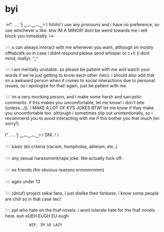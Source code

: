 
# byi
->ᡣ ︠ 𓈒.  .𓈒 ︡𐑠 ‿︵‿︵‿୨ ꒰ hihihi! i use any pronouns and i have no preference, so use whichever u like. btw IM A MINOR! dont be weird towards me 
                       i will block you inmediatly. ꒱<-

𓏵 u can always interact with me whenever you want, although im mostly offtab/afk so in case i didnt respond please send whisper or c+h (i dont mind, really). ^_^

𓏵 i am mentally unstable. so please be patient with me and watch your words if we're just getting to know each other (iwc). i should also add that im a 
  awkward person when it comes to social interactions due to personal issues, so i apologize for that! again, just be patient with me.

𓏵 im a very mocking person, and i make some harsh and sarcastic comments. if this makes you uncomfortable, let me know! i don't bite 
  (unless.../j).  I MAKE A LOT OF KYS JOKES BTW! let me know if they make you uncomfortable too.
  although i sometimes slip out unintentionally, so i recommend you to avoid interacting with me if this bother you that much (im sorry!). 
 

  ᡣ ︠ 𓈒. .𓈒 ︡𐑠 ‿︵‿︵‿୨ ꒰ DNI. ! ꒱ 

𓏵 basic dni criteria (racism, homphobia, ableism, etc..)

𓏵 any sexual harassment/rape joke. like actually fuck off.

𓏵 ex friends (for obvious reasons ermmmmmm)

𓏵 ages under 13 

𓏵 (dniuf) project sekai fans, i just dislike their fanbase, i know some people are chill so in that case iwc!

𓏵 ppl who hate on the fnaf novels. i wont tolerate hate for the fnaf novels here. euh eUEH EUGH EU eugh


               WIP, IM SO LAZY
